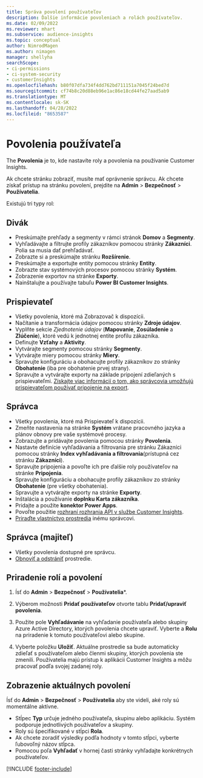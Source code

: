 ```yaml
---
title: Správa povolení používateľov
description: Ďalšie informácie povoleniach a rolách používateľov.
ms.date: 02/09/2022
ms.reviewer: mhart
ms.subservice: audience-insights
ms.topic: conceptual
author: NimrodMagen
ms.author: nimagen
manager: shellyha
searchScope:
- ci-permissions
- ci-system-security
- customerInsights
ms.openlocfilehash: b80f07dfa734f4dd762bd711151a7045f24bed7d
ms.sourcegitcommit: cf74b8c20d88eb96e1ac86e18cd44fe27aad5ab9
ms.translationtype: MT
ms.contentlocale: sk-SK
ms.lasthandoff: 04/28/2022
ms.locfileid: "8653587"
---
```

# <a name="user-permissions"></a>Povolenia používateľa

The **Povolenia** je to, kde nastavíte roly a povolenia na používanie Customer Insights.

Ak chcete stránku zobraziť, musíte mať oprávnenie správcu. Ak chcete získať prístup na stránku povolení, prejdite na **Admin** > **Bezpečnosť** > **Používatelia**.

Existujú tri typy rol:

## <a name="viewer"></a>Divák

- Preskúmajte prehľady a segmenty v rámci stránok **Domov** a **Segmenty**.
- Vyhľadávajte a filtrujte profily zákazníkov pomocou stránky **Zákazníci**. Polia sa musia dať prehľadávať.
- Zobrazte si a preskúmajte stránku **Rozšírenie**.
- Preskúmajte a exportujte entity pomocou stránky **Entity**.
- Zobrazte stav systémových procesov pomocou stránky **Systém**.
- Zobrazenie exportov na stránke **Exporty**.
- Nainštalujte a používajte tabuľu **Power BI Customer Insights**.

## <a name="contributor"></a>Prispievateľ

- Všetky povolenia, ktoré má Zobrazovač k dispozícii.
- Načítanie a transformácia údajov pomocou stránky **Zdroje údajov**.
- Vyplňte sekcie *Zjednotenie údajov* (**Mapovanie**, **Zosúladenie** a **Zlúčenie**), ktoré vedú k jednotnej entite profilu zákazníka.
- Definujte **Vzťahy** a **Aktivity**.
- Vytvárajte segmenty pomocou stránky **Segmenty**.
- Vytvárajte miery pomocou stránky **Miery**.
- Spravujte konfiguráciu a obohacujte profily zákazníkov zo stránky **Obohatenie** (iba pre obohatenie prvej strany).
- Spravujte a vytvárajte exporty na základe pripojení zdieľaných s prispievateľmi. [Získajte viac informácií o tom, ako správcovia umožňujú prispievateľom používať pripojenie na export](connections.md#allow-contributors-to-use-a-connection-for-exports).

## <a name="admin"></a>Správca

- Všetky povolenia, ktoré má Prispievateľ k dispozícii.
- Zmeňte nastavenia na stránke **Systém** vrátane pracovného jazyka a plánov obnovy pre vaše systémové procesy.
- Zobrazujte a pridávajte povolenia pomocou stránky **Povolenia**.
- Nastavte definície vyhľadávania a filtrovania pre stránku Zákazníci pomocou stránky **Index vyhľadávania a filtrovania**(prístupná cez stránku **Zákazníci**).
- Spravujte pripojenia a povoľte ich pre ďalšie roly používateľov na stránke **Pripojenia**.
- Spravujte konfiguráciu a obohacujte profily zákazníkov zo stránky **Obohatenie** (pre všetky obohatenia).
- Spravujte a vytvárajte exporty na stránke **Exporty**.
- Inštalácia a používanie **doplnku Karta zákazníka**.
- Pridajte a použite **konektor Power Apps**.
- Povoľte použitie [rozhraní rozhrania API v službe Customer Insights](apis.md).
- [Priraďte vlastníctvo prostredia](manage-environments.md#change-the-owner-of-an-environment) inému správcovi.

## <a name="admin-owner"></a>Správca (majiteľ)

- Všetky povolenia dostupné pre správcu.
- [Obnoviť a odstrániť](manage-environments.md#reset-an-existing-environment) prostredie.

## <a name="assign-roles-and-permissions"></a>Priradenie rolí a povolení

1. Ísť do **Admin** > **Bezpečnosť** > **Používatelia***.

1. Výberom možnosti **Pridať používateľov** otvorte tablu **Pridať/upraviť povolenia**.

1. Použite pole **Vyhľadávanie** na vyhľadanie používateľa alebo skupiny Azure Active Directory, ktorých povolenia chcete upraviť. Vyberte a **Rolu** na priradenie k tomuto používateľovi alebo skupine.

1. Vyberte položku **Uložiť**. Aktuálne prostredie sa bude automaticky zdieľať s používateľom alebo členmi skupiny, ktorých povolenia ste zmenili. Používatelia majú prístup k aplikácii Customer Insights a môžu pracovať podľa svojej zadanej roly.

## <a name="view-current-permissions"></a>Zobrazenie aktuálnych povolení

Ísť do **Admin** > **Bezpečnosť** > **Používatelia** aby ste videli, aké roly sú momentálne aktívne.

- Stĺpec **Typ** určuje jedného používateľa, skupinu alebo aplikáciu. Systém podporuje jednotlivých používateľov a skupiny.
- Roly sú špecifikované v stĺpci **Rola**.
- Ak chcete zoradiť výsledky podľa hodnoty v tomto stĺpci, vyberte ľubovoľný názov stĺpca.
- Pomocou poľa **Vyhľadať** v hornej časti stránky vyhľadajte konkrétnych používateľov.


[!INCLUDE [footer-include](includes/footer-banner.md)]
